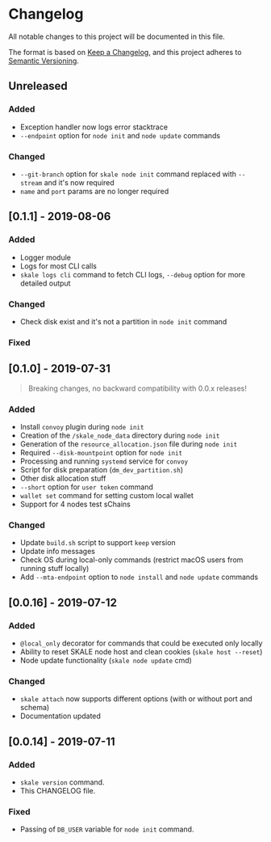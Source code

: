 # Changelog
All notable changes to this project will be documented in this file.

The format is based on [Keep a Changelog](https://keepachangelog.com/en/1.0.0/),
and this project adheres to [Semantic Versioning](https://semver.org/spec/v2.0.0.html).

## Unreleased


### Added 
- Exception handler now logs error stacktrace
- `--endpoint` option for `node init` and `node update` commands

### Changed

- `--git-branch` option for `skale node init` command replaced with `--stream` and it's now required
- `name` and `port` params are no longer required

## [0.1.1] - 2019-08-06

### Added 

- Logger module
- Logs for most CLI calls
- `skale logs cli` command to fetch CLI logs, `--debug` option for more detailed output

### Changed

- Check disk exist and it's not a partition in `node init` command

### Fixed


## [0.1.0] - 2019-07-31

> Breaking changes, no backward compatibility with 0.0.x releases!

### Added

- Install `convoy` plugin during `node init`
- Creation of the `/skale_node_data` directory during `node init`
- Generation of the `resource_allocation.json` file during `node init`
- Required `--disk-mountpoint` option for `node init`
- Processing and running `systemd` service for `convoy`
- Script for disk preparation (`dm_dev_partition.sh`)
- Other disk allocation stuff
- `--short` option for `user token` command
- `wallet set` command for setting custom local wallet
- Support for 4 nodes test sChains


### Changed

- Update `build.sh` script to support `keep` version
- Update info messages
- Check OS during local-only commands (restrict macOS users from running stuff locally)
- Add `--mta-endpoint` option to `node install` and `node update` commands

## [0.0.16] - 2019-07-12

### Added

- `@local_only` decorator for commands that could be executed only locally
- Ability to reset SKALE node host and clean cookies (`skale host --reset`)
- Node update functionality (`skale node update` cmd)

### Changed

- `skale attach` now supports different options (with or without port and schema)
- Documentation updated


## [0.0.14] - 2019-07-11

### Added

- `skale version` command.
- This CHANGELOG file.

### Fixed

- Passing of `DB_USER` variable for `node init` command.